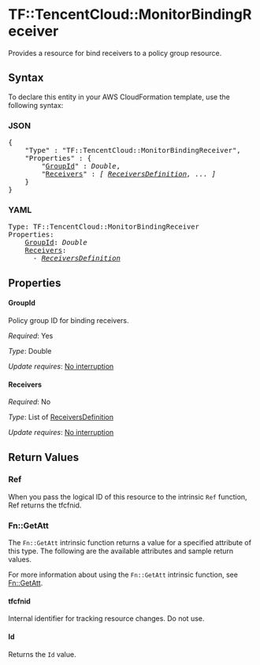 # TF::TencentCloud::MonitorBindingReceiver

Provides a resource for bind receivers to a policy group resource.

## Syntax

To declare this entity in your AWS CloudFormation template, use the following syntax:

### JSON

<pre>
{
    "Type" : "TF::TencentCloud::MonitorBindingReceiver",
    "Properties" : {
        "<a href="#groupid" title="GroupId">GroupId</a>" : <i>Double</i>,
        "<a href="#receivers" title="Receivers">Receivers</a>" : <i>[ <a href="receiversdefinition.md">ReceiversDefinition</a>, ... ]</i>
    }
}
</pre>

### YAML

<pre>
Type: TF::TencentCloud::MonitorBindingReceiver
Properties:
    <a href="#groupid" title="GroupId">GroupId</a>: <i>Double</i>
    <a href="#receivers" title="Receivers">Receivers</a>: <i>
      - <a href="receiversdefinition.md">ReceiversDefinition</a></i>
</pre>

## Properties

#### GroupId

Policy group ID for binding receivers.

_Required_: Yes

_Type_: Double

_Update requires_: [No interruption](https://docs.aws.amazon.com/AWSCloudFormation/latest/UserGuide/using-cfn-updating-stacks-update-behaviors.html#update-no-interrupt)

#### Receivers

_Required_: No

_Type_: List of <a href="receiversdefinition.md">ReceiversDefinition</a>

_Update requires_: [No interruption](https://docs.aws.amazon.com/AWSCloudFormation/latest/UserGuide/using-cfn-updating-stacks-update-behaviors.html#update-no-interrupt)

## Return Values

### Ref

When you pass the logical ID of this resource to the intrinsic `Ref` function, Ref returns the tfcfnid.

### Fn::GetAtt

The `Fn::GetAtt` intrinsic function returns a value for a specified attribute of this type. The following are the available attributes and sample return values.

For more information about using the `Fn::GetAtt` intrinsic function, see [Fn::GetAtt](https://docs.aws.amazon.com/AWSCloudFormation/latest/UserGuide/intrinsic-function-reference-getatt.html).

#### tfcfnid

Internal identifier for tracking resource changes. Do not use.

#### Id

Returns the <code>Id</code> value.

